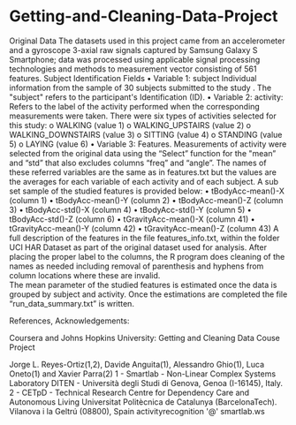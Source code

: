 # Getting-and-Cleaning-Data-Project
 
Original Data
The datasets used in this project came from an accelerometer and a gyroscope 3-axial raw signals captured by Samsung Galaxy S Smartphone; data was processed using applicable signal processing technologies and methods to measurement vector consisting of 561 features. 
Subject Identification Fields
•	Variable 1: subject Individual information from  the sample of 30 subjects submitted to the study . The "subject" refers to the participant's Identification (ID).
•	Variable 2: activity:  Refers to the label of the activity performed when the corresponding measurements were taken.
There were six types of activities selected for this study:
o	WALKING (value 1)
o	WALKING_UPSTAIRS (value 2)
o	WALKING_DOWNSTAIRS (value 3)
o	SITTING (value 4)
o	STANDING (value 5)
o	LAYING (value 6)
•	Variable 3: Features.  Measurements of activity were selected from the original data using the “Select”  function for the  "mean” and   “std”  that also  excludes columns  “freq”  and  “angle”. The names of these referred variables are the same as in features.txt but the values are the averages for  each variable of each activity and of each subject.
A sub set  sample of the studied features is provided below:
•	tBodyAcc-mean()-X (column 1)
•	tBodyAcc-mean()-Y (column 2)
•	tBodyAcc-mean()-Z (column 3)
•	tBodyAcc-std()-X (column 4)
•	tBodyAcc-std()-Y (column 5)
•	tBodyAcc-std()-Z (column 6)
•	tGravityAcc-mean()-X (column 41)
•	tGravityAcc-mean()-Y (column 42)
•	tGravityAcc-mean()-Z (column 43)
A full description of the features in the file features_info.txt,  within the folder UCI HAR Dataset  as part of the  original dataset used for analysis.
After placing the proper label to the columns, the R program does cleaning of the names as needed including removal of parenthesis and hyphens from  column locations where these are invalid.  
 The mean parameter of the studied features is estimated  once the data is grouped by subject and activity. Once the estimations are completed the file “run_data_summary.txt”  is written.

References, Acknowledgements:

Coursera and  Johns Hopkins  University:  Getting and Cleaning Data Couse Project

 Jorge L. Reyes-Ortiz(1,2), Davide Anguita(1), Alessandro Ghio(1), Luca Oneto(1) and Xavier Parra(2)
1 - Smartlab - Non-Linear Complex Systems Laboratory
DITEN - Università degli Studi di Genova, Genoa (I-16145), Italy. 
2 - CETpD - Technical Research Centre for Dependency Care and Autonomous Living
Universitat Politècnica de Catalunya (BarcelonaTech). Vilanova i la Geltrú (08800), Spain
activityrecognition '@' smartlab.ws

